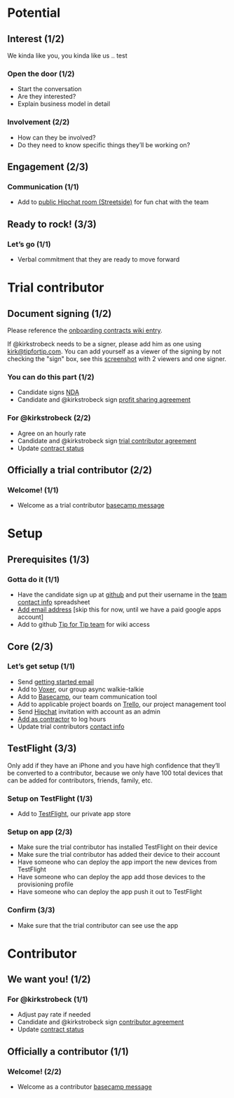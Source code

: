 # Potential

## Interest (1/2)

We kinda like you, you kinda like us .. test

### Open the door (1/2)

- Start the conversation
- Are they interested?
- Explain business model in detail

### Involvement (2/2)

- How can they be involved?
- Do they need to know specific things they’ll be working on?

## Engagement (2/3)

### Communication (1/1)

- Add to [public Hipchat room (Streetside)](http://www.hipchat.com/gxrw79n6h) for fun chat with the team

## Ready to rock! (3/3)

### Let’s go (1/1)

- Verbal commitment that they are ready to move forward


# Trial contributor

## Document signing (1/2)

Please reference the [onboarding contracts wiki entry](https://github.com/tipfortip/wiki/wiki/Contributors-OnBoardingContracts).

If @kirkstrobeck needs to be a signer, please add him as one using kirk@tipfortip.com. You can add yourself as a viewer of the signing by not checking the "sign" box, see this [screenshot](http://cl.ly/WyZk) with 2 viewers and one signer.

### You can do this part (1/2)

- Candidate signs [NDA](https://www.docracy.com/0z260llw53j/tip-for-tip-nda)
- Candidate and @kirkstrobeck sign [profit sharing agreement](https://www.docracy.com/0vvqsrdijpk/tip-for-tip-profit-sharing-agreement)

### For @kirkstrobeck (2/2)

- Agree on an hourly rate
- Candidate and @kirkstrobeck sign [trial contributor agreement](https://www.docracy.com/2i5qjikgew/tip-for-tip-trial-contributor-agreement)
- Update [contract status](https://docs.google.com/spreadsheets/d/1wAkidCmYYhydrx07FF4vXLeiGy2QjLlcQbzBljK1B3w/edit?usp=sharing)

## Officially a trial contributor (2/2)

### Welcome! (1/1)

- Welcome as a trial contributor [basecamp message](https://basecamp.com/2655573/projects/6087039/messages/new)


# Setup

## Prerequisites (1/3)

### Gotta do it (1/1)

- Have the candidate sign up at [github](https://github.com/) and put their username in the [team contact info](https://docs.google.com/spreadsheets/d/1XfehpfJqaNgcXBPhuVkqxxekpbfFtFoqZ2RYCKBoH_E/edit?usp=sharing) spreadsheet
- [Add email address](https://admin.google.com/tipfortip.com/AdminHome#UserList:org=136gmyv1sj8uux) [skip this for now, until we have a paid google apps account]
- Add to github [Tip for Tip team](https://github.com/orgs/tipfortip/teams) for wiki access

## Core (2/3)

### Let’s get setup (1/1)

- Send [getting started email](https://github.com/tipfortip/wiki/wiki/Contributors%20AccountCreationEmail)
- Add to [Voxer](http://r.yoz.io/fH.c.m), our group async walkie-talkie
- Add to [Basecamp](https://basecamp.com/2655573/people/new), our team communication tool
- Add to applicable project boards on [Trello](https://trello.com/tipfortip/members), our project management tool
- Send [Hipchat](https://tipfortip.hipchat.com/admin/users) invitation with account as an admin
- [Add as contractor](https://tipfortip.freshbooks.com/inviteContractor) to log hours
- Update trial contributors [contact info](https://docs.google.com/a/tipfortip.com/spreadsheets/d/1XfehpfJqaNgcXBPhuVkqxxekpbfFtFoqZ2RYCKBoH_E/edit#gid=0)

## TestFlight (3/3)

Only add if they have an iPhone and you have high confidence that they’ll be converted to a contributor, because we only have 100 total devices that can be added for contributors, friends, family, etc.

### Setup on TestFlight (1/3)

- Add to [TestFlight](https://testflightapp.com/dashboard/team/members/add/), our private app store

### Setup on app (2/3)

- Make sure the trial contributor has installed TestFlight on their device
- Make sure the trial contributor has added their device to their account
- Have someone who can deploy the app import the new devices from TestFlight
- Have someone who can deploy the app add those devices to the provisioning profile
- Have someone who can deploy the app push it out to TestFlight

### Confirm (3/3)

- Make sure that the trial contributor can see use the app


# Contributor

## We want you! (1/2)

### For @kirkstrobeck (1/1)

- Adjust pay rate if needed
- Candidate and @kirkstrobeck sign [contributor agreement](https://www.docracy.com/0t9kzft9oo1/ssim-contributor-agreement)
- Update [contract status](https://docs.google.com/spreadsheets/d/1wAkidCmYYhydrx07FF4vXLeiGy2QjLlcQbzBljK1B3w/edit?usp=sharing)

## Officially a contributor (1/1)

### Welcome! (2/2)

- Welcome as a contributor [basecamp message](https://basecamp.com/2655573/projects/6087039/messages/new)
